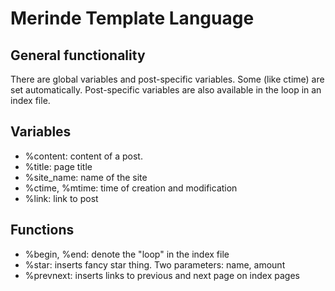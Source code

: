 # Merinde Template Language

## General functionality
There are global variables and post-specific variables. Some (like ctime) are set automatically.
Post-specific variables are also available in the loop in an index file.

## Variables

- %content: content of a post.
- %title: page title
- %site_name: name of the site
- %ctime, %mtime: time of creation and modification
- %link: link to post

## Functions
- %begin, %end: denote the "loop" in the index file
- %star: inserts fancy star thing. Two parameters: name, amount
- %prevnext: inserts links to previous and next page on index pages
